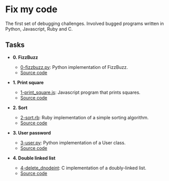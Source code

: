 # Fix my code

The first set of debugging challenges. Involved bugged programs written in
Python, Javascript, Ruby and C.

## Tasks

* **0. FizzBuzz**
  * [0-fizzbuzz.py](./0-fizzbuzz.py): Python implementation of FizzBuzz.
  * [Source code](https://github.com/alx-tools/0x00-Fix_My_Code_Challenge/blob/master/0-fizzbuzz.py)

* **1. Print square**
  * [1-print_square.js](./1-print_square.js): Javascript program that prints squares.
  * [Source code](https://intranet.alxswe.com/rltoken/7K-aujpECVMnw2Q2evKTKw)

* **2. Sort**
  * [2-sort.rb](./2-sort.rb): Ruby implementation of a simple sorting algorithm.
  * [Source code](https://intranet.alxswe.com/rltoken/VWmJWDMM4TMm4hX19lkbVw)

* **3. User password**
  * [3-user.py](./3-user.py ): Python implementation of a User class.
  * [Source code](https://github.com/alx-tools/0x00-Fix_My_Code_Challenge/blob/master/3-user.py)

* **4. Double linked list**
  * [4-delete_dnodeint](./4-delete_dnodeint/): C implementation of a
doubly-linked list.
  * [Source code](https://intranet.alxswe.com/rltoken/x1hyDpdIwxbkpR_4E9PpOQ)
